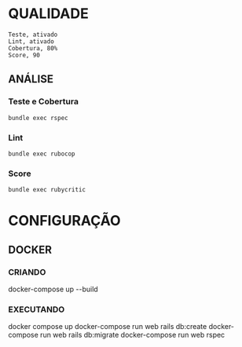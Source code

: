 # QUALIDADE
```
Teste, ativado
Lint, ativado
Cobertura, 80%
Score, 90
```
## ANÁLISE
### Teste e Cobertura
    bundle exec rspec
### Lint
    bundle exec rubocop
### Score
    bundle exec rubycritic

# CONFIGURAÇÃO
## DOCKER
### CRIANDO
docker-compose up --build
### EXECUTANDO
docker compose up
docker-compose run web rails db:create
docker-compose run web rails db:migrate
docker-compose run web rspec